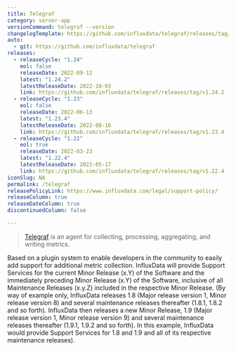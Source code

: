 ```yaml
---
title: Telegraf
category: server-app
versionCommand: telegraf --version
changelogTemplate: https://github.com/influxdata/telegraf/releases/tag/v__LATEST__
auto:
  - git: https://github.com/influxdata/telegraf
releases:
  - releaseCycle: "1.24"
    eol: false
    releaseDate: 2022-09-12
    latest: "1.24.2"
    latestReleaseDate: 2022-10-03
    link: https://github.com/influxdata/telegraf/releases/tag/v1.24.2
  - releaseCycle: "1.23"
    eol: false
    releaseDate: 2022-06-13
    latest: "1.23.4"
    latestReleaseDate: 2022-08-16
    link: https://github.com/influxdata/telegraf/releases/tag/v1.23.4
  - releaseCycle: "1.22"
    eol: true
    releaseDate: 2022-03-23
    latest: "1.22.4"
    latestReleaseDate: 2022-05-17
    link: https://github.com/influxdata/telegraf/releases/tag/v1.22.4    
iconSlug: NA
permalink: /telegraf
releasePolicyLink: https://www.influxdata.com/legal/support-policy/
releaseColumn: true
releaseDateColumn: true
discontinuedColumn: false

---
```


> [Telegraf](https://github.com/influxdata/telegraf) is an agent for collecting, processing, aggregating, and writing metrics.

Based on a plugin system to enable developers in the community to easily add support for additional metric collection.
InfluxData will provide Support Services for the current Minor Release (x.Y) of the Software and the immediately preceding Minor Release (x.Y)
of the Software, inclusive of all Maintenance Releases (x.y.Z) included in the respective Minor Release. (By way of example only,
InfluxData releases 1.8 (Major release version 1, Minor release version 8) and several maintenance releases thereafter (1.8.1, 1.8.2 and so forth).
InfluxData then releases a new Minor Release, 1.9 (Major release version 1, Minor release version 9) and several maintenance releases
thereafter (1.9.1, 1.9.2 and so forth). In this example, InfluxData would provide Support Services for 1.8 and 1.9 and all of its respective
maintenance releases).
